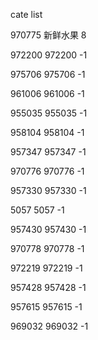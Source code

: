 cate list

970775 新鲜水果 8

972200 972200 -1

975706 975706 -1

961006 961006 -1

955035 955035 -1

958104 958104 -1

957347 957347 -1

970776 970776 -1

957330 957330 -1

5057 5057 -1

957430 957430 -1

970778 970778 -1

972219 972219 -1

957428 957428 -1

957615 957615 -1

969032 969032 -1


